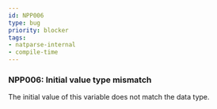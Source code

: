 ```yaml
---
id: NPP006
type: bug
priority: blocker
tags:
- natparse-internal 
- compile-time 
---
```


### NPP006: Initial value type mismatch
The initial value of this variable does not match the data type.
